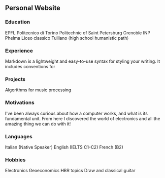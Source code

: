 ## Personal Website


### Education
EPFL
Politecnico di Torino
Politechnic of Saint Petersburg
Grenoble INP Phelma
Liceo classico Tulliano (high school humanistic path)

### Experience

Markdown is a lightweight and easy-to-use syntax for styling your writing. It includes conventions for

### Projects

Algorithms for music processing

### Motivations
I've been always curious about how a computer works, and what is its fundamental unit. From here I discovered the world of electronics and all the amazing thing we can do with it!
### Languages
Italian (Native Speaker)
English (IELTS C1-C2)
French (B2)
### Hobbies
Electronics
Geoeconomics
HBR topics
Draw and classical guitar
